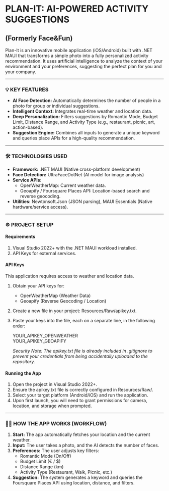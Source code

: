 # PLAN-IT: AI-POWERED ACTIVITY SUGGESTIONS
## (Formerly Face&Fun)

Plan-It is an innovative mobile application (iOS/Android) built with .NET MAUI that transforms a simple photo into a fully personalized activity recommendation. It uses artificial intelligence to analyze the context of your environment and your preferences, suggesting the perfect plan for you and your company.

---

### 💡 KEY FEATURES

* **AI Face Detection:** Automatically determines the number of people in a photo for group or individual suggestions.
* **Intelligent Context:** Integrates real-time weather and location data.
* **Deep Personalization:** Filters suggestions by Romantic Mode, Budget Limit, Distance Range, and Activity Type (e.g., restaurant, picnic, art, action-based).
* **Suggestion Engine:** Combines all inputs to generate a unique keyword and queries place APIs for a high-quality recommendation.

---

### 🛠️ TECHNOLOGIES USED

* **Framework:** .NET MAUI (Native cross-platform development)
* **Face Detection:** UltraFaceDotNet (AI model for image analysis)
* **Service APIs:**
    * OpenWeatherMap: Current weather data.
    * Geoapify / Foursquare Places API: Location-based search and reverse geocoding.
* **Utilities:** Newtonsoft.Json (JSON parsing), MAUI Essentials (Native hardware/service access).

---

### ⚙️ PROJECT SETUP

#### Requirements
1.  Visual Studio 2022+ with the .NET MAUI workload installed.
2.  API Keys for external services.

#### API Keys
This application requires access to weather and location data.

1.  Obtain your API keys for:
    * OpenWeatherMap (Weather Data)
    * Geoapify (Reverse Geocoding / Location)
2.  Create a new file in your project: Resources/Raw/apikey.txt.
3.  Paste your keys into the file, each on a separate line, in the following order:

    YOUR_APIKEY_OPENWEATHER<br>
    YOUR_APIKEY_GEOAPIFY

    *Security Note: The apikey.txt file is already included in .gitignore to prevent your credentials from being accidentally uploaded to the repository.*

#### Running the App
1.  Open the project in Visual Studio 2022+.
2.  Ensure the apikey.txt file is correctly configured in Resources/Raw/.
3.  Select your target platform (Android/iOS) and run the application.
4.  Upon first launch, you will need to grant permissions for camera, location, and storage when prompted.

---

### 🧑‍💻 HOW THE APP WORKS (WORKFLOW)

1.  **Start:** The app automatically fetches your location and the current weather.
2.  **Input:** The user takes a photo, and the AI detects the number of faces.
3.  **Preferences:** The user adjusts key filters:
    * Romantic Mode (On/Off)
    * Budget Limit (€ / $)
    * Distance Range (km)
    * Activity Type (Restaurant, Walk, Picnic, etc.)
4.  **Suggestion:** The system generates a keyword and queries the Foursquare Places API using location, distance, and filters.
